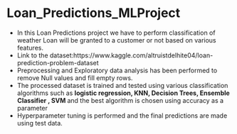 # Loan_Predictions_MLProject

<ul><li>In this Loan Predictions project we have to perform classification of weather Loan will be granted to a customer or not based on various features.</li>
  <li>Link to the dataset:https://www.kaggle.com/altruistdelhite04/loan-prediction-problem-dataset</li>
  <li>Preprocessing and Exploratory data analysis has been performed to remove Null values and fill empty rows.</li>
  <li>The processed dataset is trained and tested using various classification algorithms such as <b> logistic regression, KNN, Decision Trees, Ensemble Classifier , SVM </b> and the best algorithm is chosen using accuracy as a parameter</li>
  <li>Hyperparameter tuning is performed and the final predictions are made using test data.</li></ul>
